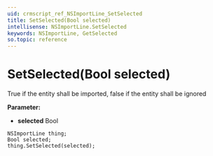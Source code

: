 ```yaml
---
uid: crmscript_ref_NSImportLine_SetSelected
title: SetSelected(Bool selected)
intellisense: NSImportLine.SetSelected
keywords: NSImportLine, GetSelected
so.topic: reference
---
```


# SetSelected(Bool selected)

True if the entity shall be imported, false if the entity shall be ignored

**Parameter:** 
* **selected** Bool

```crmscript
NSImportLine thing;
Bool selected;
thing.SetSelected(selected);
```

